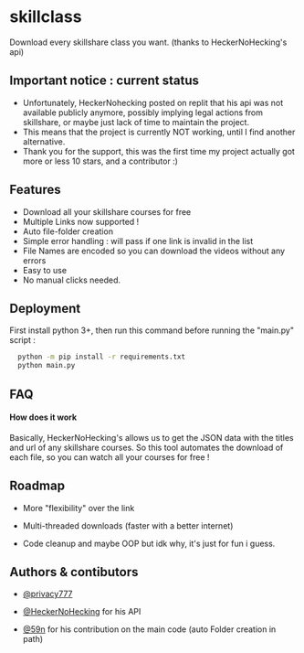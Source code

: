 
# skillclass

Download every skillshare class you want. (thanks to HeckerNoHecking's api)

## Important notice : current status
- Unfortunately, HeckerNohecking posted on replit that his api was not available publicly anymore, possibly implying legal actions from skillshare, or maybe just lack of time to maintain the project.
- This means that the project is currently NOT working, until I find another alternative.
- Thank you for the support, this was the first time my project actually got more or less 10 stars, and a contributor :)
## Features

- Download all your skillshare courses for free
- Multiple Links now supported !
- Auto file-folder creation
- Simple error handling : will pass if one link is invalid in the list
- File Names are encoded so you can download the videos without any errors
- Easy to use
- No manual clicks needed.


## Deployment

First install python 3+, then run this command before running the "main.py" script :

```bash
  python -m pip install -r requirements.txt
  python main.py
```


## FAQ

#### How does it work

Basically, HeckerNoHecking's allows us to get the JSON data with the titles and url of any skillshare courses. So this tool automates the download of each file, so you can watch all your courses for free !

## Roadmap

- More "flexibility" over the link

- Multi-threaded downloads (faster with a better internet)

- Code cleanup and maybe OOP but idk why, it's just for fun i guess.

## Authors & contibutors

- [@privacy777](https://github.com/privacy777)

- [@HeckerNoHecking](https://replit.com/@HeckerNoHecking) for his API

- [@59n](https://github.com/59n) for his contribution on the main code (auto Folder creation in path)

